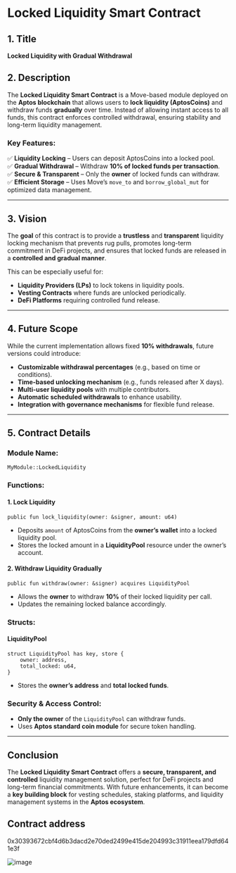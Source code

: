 # **Locked Liquidity Smart Contract**  

## **1. Title**  
**Locked Liquidity with Gradual Withdrawal**  

## **2. Description**  
The **Locked Liquidity Smart Contract** is a Move-based module deployed on the **Aptos blockchain** that allows users to **lock liquidity (AptosCoins)** and withdraw funds **gradually** over time. Instead of allowing instant access to all funds, this contract enforces controlled withdrawal, ensuring stability and long-term liquidity management.  

### **Key Features:**  
✅ **Liquidity Locking** – Users can deposit AptosCoins into a locked pool.  
✅ **Gradual Withdrawal** – Withdraw **10% of locked funds per transaction**.  
✅ **Secure & Transparent** – Only the **owner** of locked funds can withdraw.  
✅ **Efficient Storage** – Uses Move’s `move_to` and `borrow_global_mut` for optimized data management.  

---

## **3. Vision**  
The **goal** of this contract is to provide a **trustless** and **transparent** liquidity locking mechanism that prevents rug pulls, promotes long-term commitment in DeFi projects, and ensures that locked funds are released in a **controlled and gradual manner**.  

This can be especially useful for:  
- **Liquidity Providers (LPs)** to lock tokens in liquidity pools.  
- **Vesting Contracts** where funds are unlocked periodically.  
- **DeFi Platforms** requiring controlled fund release.  

---

## **4. Future Scope**  
While the current implementation allows fixed **10% withdrawals**, future versions could introduce:  
- **Customizable withdrawal percentages** (e.g., based on time or conditions).  
- **Time-based unlocking mechanism** (e.g., funds released after X days).  
- **Multi-user liquidity pools** with multiple contributors.  
- **Automatic scheduled withdrawals** to enhance usability.  
- **Integration with governance mechanisms** for flexible fund release.  

---

## **5. Contract Details**  

### **Module Name:**  
`MyModule::LockedLiquidity`  

### **Functions:**  
#### **1. Lock Liquidity**  
```move
public fun lock_liquidity(owner: &signer, amount: u64)
```
- Deposits `amount` of AptosCoins from the **owner’s wallet** into a locked liquidity pool.  
- Stores the locked amount in a **LiquidityPool** resource under the owner’s account.  

#### **2. Withdraw Liquidity Gradually**  
```move
public fun withdraw(owner: &signer) acquires LiquidityPool
```
- Allows the **owner** to withdraw **10%** of their locked liquidity per call.  
- Updates the remaining locked balance accordingly.  

### **Structs:**  
#### **LiquidityPool**  
```move
struct LiquidityPool has key, store {
    owner: address,
    total_locked: u64,
}
```
- Stores the **owner’s address** and **total locked funds**.  

### **Security & Access Control:**  
- **Only the owner** of the `LiquidityPool` can withdraw funds.  
- Uses **Aptos standard coin module** for secure token handling.  

---

## **Conclusion**  
The **Locked Liquidity Smart Contract** offers a **secure, transparent, and controlled** liquidity management solution, perfect for DeFi projects and long-term financial commitments. With future enhancements, it can become a **key building block** for vesting schedules, staking platforms, and liquidity management systems in the **Aptos ecosystem**.  

## Contract address
0x30393672cbf4d6b3dacd2e70ded2499e415de204993c31911eea179dfd641e3f

![image](https://github.com/user-attachments/assets/c3b3b0eb-1ed3-4fc9-867e-c5479f2be8dd)
